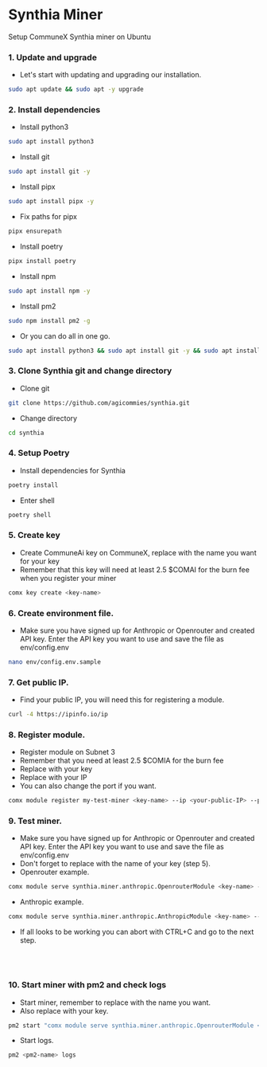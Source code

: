 # Synthia Miner
Setup CommuneX Synthia miner on Ubuntu

### 1. Update and upgrade
- Let's start with updating and upgrading our installation.

```sh
sudo apt update && sudo apt -y upgrade
```
### 2. Install dependencies  
- Install python3
```sh
sudo apt install python3
```

- Install git
```sh
sudo apt install git -y
```

- Install pipx
```sh
sudo apt install pipx -y
```

- Fix paths for pipx
```sh
pipx ensurepath
```

- Install poetry
```sh
pipx install poetry
```

- Install npm
```sh
sudo apt install npm -y
```

- Install pm2
```sh
sudo npm install pm2 -g
```

- Or you can do all in one go.
```sh
sudo apt install python3 && sudo apt install git -y && sudo apt install pipx -y && pipx ensurepath && pipx install poetry && sudo apt install npm -y && sudo npm install pm2 -g
```

### 3. Clone Synthia git and change directory
- Clone git
```sh
git clone https://github.com/agicommies/synthia.git
```

- Change directory
```sh
cd synthia
```

### 4. Setup Poetry

- Install dependencies for Synthia
```sh
poetry install
```

- Enter shell
```sh
poetry shell
```

### 5. Create key
- Create CommuneAi key on CommuneX, replace <key-name> with the name you want for your key
- Remember that this key will need at least 2.5 $COMAI for the burn fee when you register your miner
```sh
comx key create <key-name>
```

### 6. Create environment file.
- Make sure you have signed up for Anthropic or Openrouter and created API key. Enter the API key you want to use and save the file as env/config.env
```sh
nano env/config.env.sample
```


### 7. Get public IP.
- Find your public IP, you will need this for registering a module.
```sh
curl -4 https://ipinfo.io/ip
```

### 8. Register module.
- Register module on Subnet 3
- Remember that you need at least 2.5 $COMIA for the burn fee
- Replace <key-name> with your key
- Replace <your-public-IP> with your IP
- You can also change the port if you want.
```sh
comx module register my-test-miner <key-name> --ip <your-public-IP> --port 8000 --netuid 3 
```

### 9. Test miner.
- Make sure you have signed up for Anthropic or Openrouter and created API key. Enter the API key you want to use and save the file as env/config.env
- Don't forget to replace <key-name> with the name of your key (step 5).
- Openrouter example.
```sh
comx module serve synthia.miner.anthropic.OpenrouterModule <key-name> --subnets-whitelist 3 --ip 0.0.0.0
```

- Anthropic example.
```sh
comx module serve synthia.miner.anthropic.AnthropicModule <key-name> --subnets-whitelist 3 --ip 0.0.0.0
```
- If all looks to be working you can abort with CTRL+C and go to the next step.

<br/><br/>

### 10. Start miner with pm2 and check logs
- Start miner, remember to replace <pm2-name> with the name you want.
- Also replace <key-name> with your key.
```sh
pm2 start "comx module serve synthia.miner.anthropic.OpenrouterModule <key-name> --subnets-whitelist 3 --ip 0.0.0.0" --name <pm2-name>
```

- Start logs.
```sh
pm2 <pm2-name> logs
```

